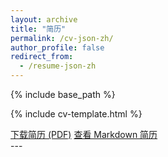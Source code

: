 ```yaml
---
layout: archive
title: "简历"
permalink: /cv-json-zh/
author_profile: false
redirect_from:
  - /resume-json-zh
---
```


{% include base_path %}

<link rel="stylesheet" href="{{ base_path }}/assets/css/cv-style.css">
<link rel="stylesheet" href="https://cdnjs.cloudflare.com/ajax/libs/font-awesome/5.15.4/css/all.min.css">

<style>
  .archive {
    width: 80%;
    margin: 0 auto;
    float: none;
    padding-right: 0;
  }
  
  @media (min-width: 80em) {
    .archive {
      width: 70%;
    }
  }
</style>

{% include cv-template.html %}

<div class="cv-download-links">
  <a href="{{ base_path }}/files/cv.pdf" class="btn btn--primary">下载简历 (PDF)</a>
  <a href="{{ base_path }}" class="btn btn--inverse">查看 Markdown 简历</a>
</div>
---
